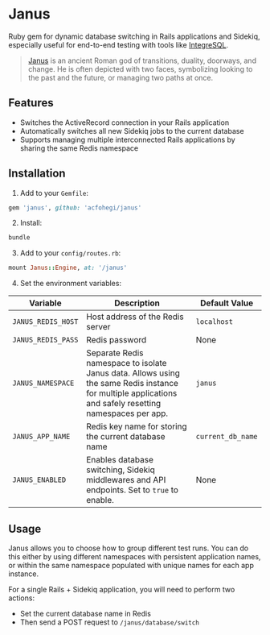 # Janus

Ruby gem for dynamic database switching in Rails applications and Sidekiq,
especially useful for end-to-end testing with tools like [IntegreSQL](https://github.com/allaboutapps/integresql).

> [Janus](https://en.wikipedia.org/wiki/Janus) is an ancient Roman god of transitions, duality, doorways, and change. He is often depicted with two faces, symbolizing looking to the past and the future, or managing two paths at once.

## Features

- Switches the ActiveRecord connection in your Rails application
- Automatically switches all new Sidekiq jobs to the current database
- Supports managing multiple interconnected Rails applications by sharing the same Redis namespace

## Installation

1. Add to your `Gemfile`:

```ruby
gem 'janus', github: 'acfohegi/janus'
```

2. Install:

```sh
bundle
```

3. Add to your `config/routes.rb`:

```ruby
mount Janus::Engine, at: '/janus'
```

4. Set the environment variables:

| Variable | Description | Default Value |
|----------|-------------|---------------|
| `JANUS_REDIS_HOST` | Host address of the Redis server | `localhost` |
| `JANUS_REDIS_PASS` | Redis password | None |
| `JANUS_NAMESPACE` | Separate Redis namespace to isolate Janus data. Allows using the same Redis instance for multiple applications and safely resetting namespaces per app. | `janus` |
| `JANUS_APP_NAME` | Redis key name for storing the current database name | `current_db_name` |
| `JANUS_ENABLED` | Enables database switching, Sidekiq middlewares and API endpoints. Set to `true` to enable. | None |


## Usage

Janus allows you to choose how to group different test runs. You can do this either by using different namespaces with persistent application names, or within the same namespace populated with unique names for each app instance.

For a single Rails + Sidekiq application, you will need to perform two actions:

- Set the current database name in Redis
- Then send a POST request to `/janus/database/switch`
